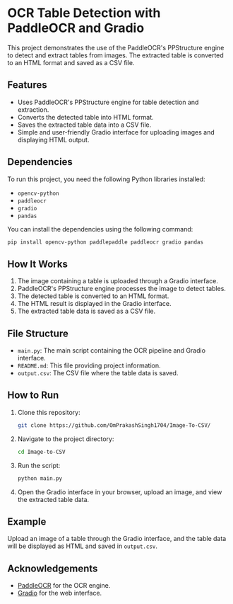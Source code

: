 # OCR Table Detection with PaddleOCR and Gradio

This project demonstrates the use of the PaddleOCR's PPStructure engine to detect and extract tables from images. The extracted table is converted to an HTML format and saved as a CSV file.

## Features
- Uses PaddleOCR's PPStructure engine for table detection and extraction.
- Converts the detected table into HTML format.
- Saves the extracted table data into a CSV file.
- Simple and user-friendly Gradio interface for uploading images and displaying HTML output.

## Dependencies
To run this project, you need the following Python libraries installed:
- `opencv-python`
- `paddleocr`
- `gradio`
- `pandas`

You can install the dependencies using the following command:
```bash
pip install opencv-python paddlepaddle paddleocr gradio pandas
```

## How It Works
1. The image containing a table is uploaded through a Gradio interface.
2. PaddleOCR's PPStructure engine processes the image to detect tables.
3. The detected table is converted to an HTML format.
4. The HTML result is displayed in the Gradio interface.
5. The extracted table data is saved as a CSV file.

## File Structure
- `main.py`: The main script containing the OCR pipeline and Gradio interface.
- `README.md`: This file providing project information.
- `output.csv`: The CSV file where the table data is saved.

## How to Run
1. Clone this repository:
   ```bash
   git clone https://github.com/OmPrakashSingh1704/Image-To-CSV/
   ```
2. Navigate to the project directory:
   ```bash
   cd Image-to-CSV
   ```
3. Run the script:
   ```bash
   python main.py
   ```
4. Open the Gradio interface in your browser, upload an image, and view the extracted table data.

## Example
Upload an image of a table through the Gradio interface, and the table data will be displayed as HTML and saved in `output.csv`.

## Acknowledgements
- [PaddleOCR](https://github.com/PaddlePaddle/PaddleOCR) for the OCR engine.
- [Gradio](https://www.gradio.app/) for the web interface.
```
